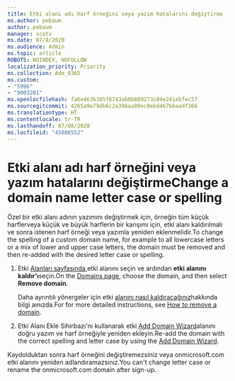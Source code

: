 ```yaml
---
title: Etki alanı adı harf örneğini veya yazım hatalarını değiştirme
ms.author: pebaum
author: pebaum
manager: scotv
ms.date: 07/8/2020
ms.audience: Admin
ms.topic: article
ROBOTS: NOINDEX, NOFOLLOW
localization_priority: Priority
ms.collection: Adm_O365
ms.custom:
- "5996"
- "9003201"
ms.openlocfilehash: fa6e463b385f8743ab0b889273c04e241ebfec57
ms.sourcegitcommit: 4265a9e79db6c2a396aa80ec0ebd467bbaadf366
ms.translationtype: HT
ms.contentlocale: tr-TR
ms.lasthandoff: 07/08/2020
ms.locfileid: "45088552"
---
```

# <a name="change-a-domain-name-letter-case-or-spelling"></a><span data-ttu-id="8454b-102">Etki alanı adı harf örneğini veya yazım hatalarını değiştirme</span><span class="sxs-lookup"><span data-stu-id="8454b-102">Change a domain name letter case or spelling</span></span>

<span data-ttu-id="8454b-103">Özel bir etki alanı adının yazımını değiştirmek için, örneğin tüm küçük harflerveya küçük ve büyük harflerin bir karışımı için, etki alanı kaldırılmalı ve sonra istenen harf örneği veya yazımla yeniden eklenmelidir.</span><span class="sxs-lookup"><span data-stu-id="8454b-103">To change the spelling of a custom domain name, for example to all lowercase letters or a mix of lower and upper case letters, the domain must be removed and then re-added with the desired letter case or spelling.</span></span>

1. <span data-ttu-id="8454b-104">Etki [Alanları sayfasında,](https://portal.office.com/adminportal/home#/Domains)etki alanını seçin ve ardından **etki alanını kaldır'ı**seçin.</span><span class="sxs-lookup"><span data-stu-id="8454b-104">On the [Domains page](https://portal.office.com/adminportal/home#/Domains), choose the domain, and then select  **Remove domain**.</span></span></br>

    <span data-ttu-id="8454b-105">Daha ayrıntılı yönergeler için etki [alanını nasıl kaldıracağınız](https://docs.microsoft.com/microsoft-365/admin/get-help-with-domains/remove-a-domain?view=o365-worldwide)hakkında bilgi aınızda.</span><span class="sxs-lookup"><span data-stu-id="8454b-105">For for more detailed instructions, see [How to remove a domain](https://docs.microsoft.com/microsoft-365/admin/get-help-with-domains/remove-a-domain?view=o365-worldwide).</span></span>

2. <span data-ttu-id="8454b-106">Etki Alanı Ekle Sihirbazı'nı kullanarak etki [Add Domain Wizard](https://portal.office.com/adminportal/home#/Domains/Wizard)alanını doğru yazım ve harf örneğiyle yeniden ekleyin.</span><span class="sxs-lookup"><span data-stu-id="8454b-106">Re-add the domain with the correct spelling and letter case by using the [Add Domain Wizard](https://portal.office.com/adminportal/home#/Domains/Wizard).</span></span>

<span data-ttu-id="8454b-107">Kaydolduktan sonra harf örneğini değiştiremezsiniz veya onmicrosoft.com etki alanını yeniden adlandıramazsınız.</span><span class="sxs-lookup"><span data-stu-id="8454b-107">You can't change letter case or rename the onmicrosoft.com domain after sign-up.</span></span>